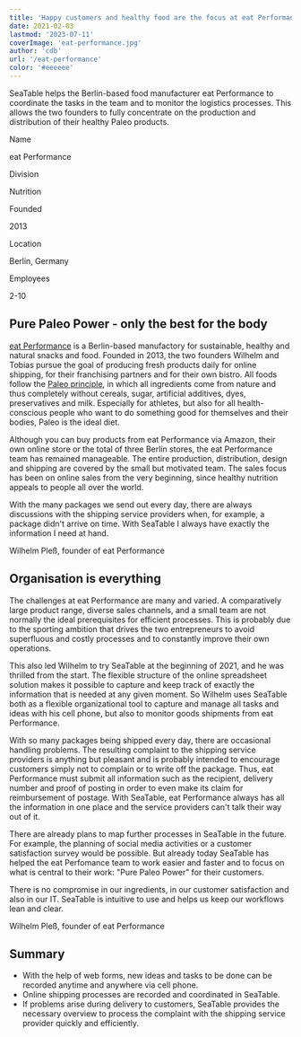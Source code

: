 ```yaml
---
title: 'Happy customers and healthy food are the focus at eat Performance - SeaTable'
date: 2021-02-03
lastmod: '2023-07-11'
coverImage: 'eat-performance.jpg'
author: 'cdb'
url: '/eat-performance'
color: '#eeeeee'
---
```


SeaTable helps the Berlin-based food manufacturer eat Performance to coordinate the tasks in the team and to monitor the logistics processes. This allows the two founders to fully concentrate on the production and distribution of their healthy Paleo products.

Name

eat Performance

Division

Nutrition

Founded

2013

Location

Berlin, Germany

Employees

2-10

## Pure Paleo Power - only the best for the body

[eat Performance](https://eat-performance.com/) is a Berlin-based manufactory for sustainable, healthy and natural snacks and food. Founded in 2013, the two founders Wilhelm and Tobias pursue the goal of producing fresh products daily for online shipping, for their franchising partners and for their own bistro. All foods follow the [Paleo principle](https://eat-performance.com/eat-LIFESTYLE/Vorteile-von-Paleo/), in which all ingredients come from nature and thus completely without cereals, sugar, artificial additives, dyes, preservatives and milk. Especially for athletes, but also for all health-conscious people who want to do something good for themselves and their bodies, Paleo is the ideal diet.

Although you can buy products from eat Performance via Amazon, their own online store or the total of three Berlin stores, the eat Performance team has remained manageable. The entire production, distribution, design and shipping are covered by the small but motivated team. The sales focus has been on online sales from the very beginning, since healthy nutrition appeals to people all over the world.

With the many packages we send out every day, there are always discussions with the shipping service providers when, for example, a package didn't arrive on time. With SeaTable I always have exactly the information I need at hand.

Wilhelm Pleß, founder of eat Performance

## Organisation is everything

The challenges at eat Performance are many and varied. A comparatively large product range, diverse sales channels, and a small team are not normally the ideal prerequisites for efficient processes. This is probably due to the sporting ambition that drives the two entrepreneurs to avoid superfluous and costly processes and to constantly improve their own operations.

This also led Wilhelm to try SeaTable at the beginning of 2021, and he was thrilled from the start. The flexible structure of the online spreadsheet solution makes it possible to capture and keep track of exactly the information that is needed at any given moment. So Wilhelm uses SeaTable both as a flexible organizational tool to capture and manage all tasks and ideas with his cell phone, but also to monitor goods shipments from eat Performance.

With so many packages being shipped every day, there are occasional handling problems. The resulting complaint to the shipping service providers is anything but pleasant and is probably intended to encourage customers simply not to complain or to write off the package. Thus, eat Performance must submit all information such as the recipient, delivery number and proof of posting in order to even make its claim for reimbursement of postage. With SeaTable, eat Performance always has all the information in one place and the service providers can't talk their way out of it.

There are already plans to map further processes in SeaTable in the future. For example, the planning of social media activities or a customer satisfaction survey would be possible. But already today SeaTable has helped the eat Perfomance team to work easier and faster and to focus on what is central to their work: "Pure Paleo Power" for their customers.

There is no compromise in our ingredients, in our customer satisfaction and also in our IT. SeaTable is intuitive to use and helps us keep our workflows lean and clear.

Wilhelm Pleß, founder of eat Performance

## Summary

- With the help of web forms, new ideas and tasks to be done can be recorded anytime and anywhere via cell phone.
- Online shipping processes are recorded and coordinated in SeaTable.
- If problems arise during delivery to customers, SeaTable provides the necessary overview to process the complaint with the shipping service provider quickly and efficiently.

